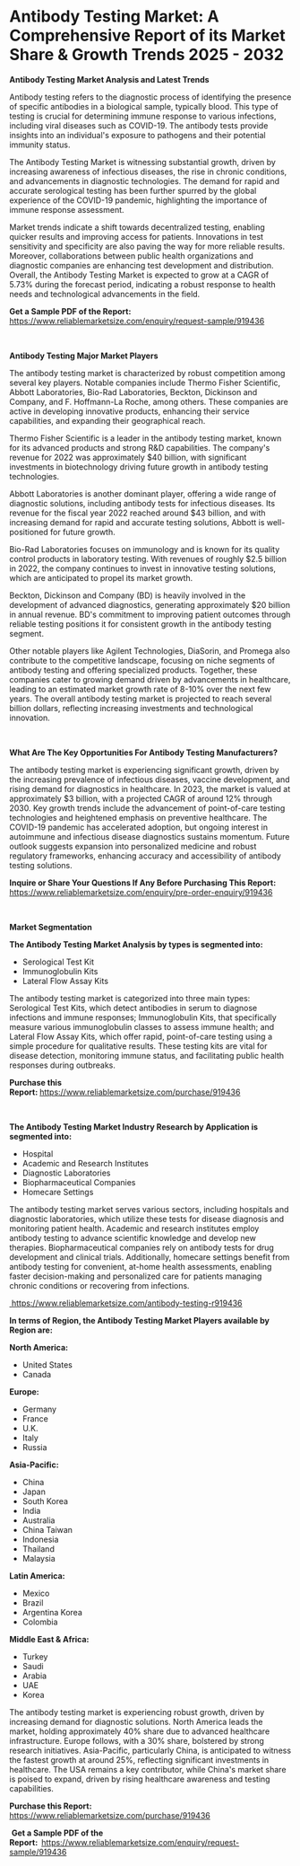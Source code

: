 <p><h1>Antibody Testing Market: A Comprehensive Report of its Market Share & Growth Trends 2025 - 2032</h1></p><p><strong>Antibody Testing Market Analysis and Latest Trends</strong></p>
<p><p>Antibody testing refers to the diagnostic process of identifying the presence of specific antibodies in a biological sample, typically blood. This type of testing is crucial for determining immune response to various infections, including viral diseases such as COVID-19. The antibody tests provide insights into an individual's exposure to pathogens and their potential immunity status.</p><p>The Antibody Testing Market is witnessing substantial growth, driven by increasing awareness of infectious diseases, the rise in chronic conditions, and advancements in diagnostic technologies. The demand for rapid and accurate serological testing has been further spurred by the global experience of the COVID-19 pandemic, highlighting the importance of immune response assessment. </p><p>Market trends indicate a shift towards decentralized testing, enabling quicker results and improving access for patients. Innovations in test sensitivity and specificity are also paving the way for more reliable results. Moreover, collaborations between public health organizations and diagnostic companies are enhancing test development and distribution. Overall, the Antibody Testing Market is expected to grow at a CAGR of 5.73% during the forecast period, indicating a robust response to health needs and technological advancements in the field.</p></p>
<p><strong>Get a Sample PDF of the Report:&nbsp;</strong> <a href="https://www.reliablemarketsize.com/enquiry/request-sample/919436?utm_campaign=3212&utm_medium=2&utm_source=Github&utm_content=ia&utm_term=16042025&utm_id=antibody-testing">https://www.reliablemarketsize.com/enquiry/request-sample/919436</a></p>
<p>&nbsp;</p>
<p><strong>Antibody Testing Major Market Players</strong></p>
<p><p>The antibody testing market is characterized by robust competition among several key players. Notable companies include Thermo Fisher Scientific, Abbott Laboratories, Bio-Rad Laboratories, Beckton, Dickinson and Company, and F. Hoffmann-La Roche, among others. These companies are active in developing innovative products, enhancing their service capabilities, and expanding their geographical reach.</p><p>Thermo Fisher Scientific is a leader in the antibody testing market, known for its advanced products and strong R&D capabilities. The company's revenue for 2022 was approximately $40 billion, with significant investments in biotechnology driving future growth in antibody testing technologies.</p><p>Abbott Laboratories is another dominant player, offering a wide range of diagnostic solutions, including antibody tests for infectious diseases. Its revenue for the fiscal year 2022 reached around $43 billion, and with increasing demand for rapid and accurate testing solutions, Abbott is well-positioned for future growth.</p><p>Bio-Rad Laboratories focuses on immunology and is known for its quality control products in laboratory testing. With revenues of roughly $2.5 billion in 2022, the company continues to invest in innovative testing solutions, which are anticipated to propel its market growth.</p><p>Beckton, Dickinson and Company (BD) is heavily involved in the development of advanced diagnostics, generating approximately $20 billion in annual revenue. BD's commitment to improving patient outcomes through reliable testing positions it for consistent growth in the antibody testing segment.</p><p>Other notable players like Agilent Technologies, DiaSorin, and Promega also contribute to the competitive landscape, focusing on niche segments of antibody testing and offering specialized products. Together, these companies cater to growing demand driven by advancements in healthcare, leading to an estimated market growth rate of 8-10% over the next few years. The overall antibody testing market is projected to reach several billion dollars, reflecting increasing investments and technological innovation.</p></p>
<p>&nbsp;</p>
<p><strong>What Are The Key Opportunities For Antibody Testing Manufacturers?</strong></p>
<p><p>The antibody testing market is experiencing significant growth, driven by the increasing prevalence of infectious diseases, vaccine development, and rising demand for diagnostics in healthcare. In 2023, the market is valued at approximately $3 billion, with a projected CAGR of around 12% through 2030. Key growth trends include the advancement of point-of-care testing technologies and heightened emphasis on preventive healthcare. The COVID-19 pandemic has accelerated adoption, but ongoing interest in autoimmune and infectious disease diagnostics sustains momentum. Future outlook suggests expansion into personalized medicine and robust regulatory frameworks, enhancing accuracy and accessibility of antibody testing solutions.</p></p>
<p><strong>Inquire or Share Your Questions If Any Before Purchasing This Report:</strong> <a href="https://www.reliablemarketsize.com/enquiry/pre-order-enquiry/919436?utm_campaign=3212&utm_medium=2&utm_source=Github&utm_content=ia&utm_term=16042025&utm_id=antibody-testing">https://www.reliablemarketsize.com/enquiry/pre-order-enquiry/919436</a></p>
<p>&nbsp;</p>
<p><strong>Market Segmentation</strong></p>
<p><strong>The Antibody Testing Market Analysis by types is segmented into:</strong></p>
<p><ul><li>Serological Test Kit</li><li>Immunoglobulin Kits</li><li>Lateral Flow Assay Kits</li></ul></p>
<p><p>The antibody testing market is categorized into three main types: Serological Test Kits, which detect antibodies in serum to diagnose infections and immune responses; Immunoglobulin Kits, that specifically measure various immunoglobulin classes to assess immune health; and Lateral Flow Assay Kits, which offer rapid, point-of-care testing using a simple procedure for qualitative results. These testing kits are vital for disease detection, monitoring immune status, and facilitating public health responses during outbreaks.</p></p>
<p><strong>Purchase this Report:&nbsp;</strong><a href="https://www.reliablemarketsize.com/purchase/919436?utm_campaign=3212&utm_medium=2&utm_source=Github&utm_content=ia&utm_term=16042025&utm_id=antibody-testing">https://www.reliablemarketsize.com/purchase/919436</a></p>
<p>&nbsp;</p>
<p><strong>The Antibody Testing Market Industry Research by Application is segmented into:</strong></p>
<p><ul><li>Hospital</li><li>Academic and Research Institutes</li><li>Diagnostic Laboratories</li><li>Biopharmaceutical Companies</li><li>Homecare Settings</li></ul></p>
<p><p>The antibody testing market serves various sectors, including hospitals and diagnostic laboratories, which utilize these tests for disease diagnosis and monitoring patient health. Academic and research institutes employ antibody testing to advance scientific knowledge and develop new therapies. Biopharmaceutical companies rely on antibody tests for drug development and clinical trials. Additionally, homecare settings benefit from antibody testing for convenient, at-home health assessments, enabling faster decision-making and personalized care for patients managing chronic conditions or recovering from infections.</p></p>
<p><a href="https://www.reliablemarketsize.com/antibody-testing-r919436?utm_campaign=3212&utm_medium=2&utm_source=Github&utm_content=ia&utm_term=16042025&utm_id=antibody-testing">&nbsp;https://www.reliablemarketsize.com/antibody-testing-r919436</a></p>
<p><strong>In terms of Region, the Antibody Testing Market Players available by Region are:</strong></p>
<p>
    <p> <strong> North America: </strong>
        <ul>
            <li>United States</li>
            <li>Canada</li>
        </ul>
        </p> 
    <p> <strong> Europe: </strong>
        <ul>
            <li>Germany</li>
            <li>France</li>
            <li>U.K.</li>
            <li>Italy</li>
            <li>Russia</li>
        </ul>
        </p> 
    <p> <strong> Asia-Pacific: </strong>
        <ul>
            <li>China</li>
            <li>Japan</li>
            <li>South Korea</li>
            <li>India</li>
            <li>Australia</li>
            <li>China Taiwan</li>
            <li>Indonesia</li>
            <li>Thailand</li>
            <li>Malaysia</li>
        </ul>
        </p> 
    <p> <strong> Latin America: </strong>
        <ul>
            <li>Mexico</li>
            <li>Brazil</li>
            <li>Argentina Korea</li>
            <li>Colombia</li>
        </ul>
        </p> 
    <p> <strong> Middle East & Africa: </strong>
        <ul>
            <li>Turkey</li>
            <li>Saudi</li>
            <li>Arabia</li>
            <li>UAE</li>
            <li>Korea</li>
        </ul>
    </p>
    </p>
<p><p>The antibody testing market is experiencing robust growth, driven by increasing demand for diagnostic solutions. North America leads the market, holding approximately 40% share due to advanced healthcare infrastructure. Europe follows, with a 30% share, bolstered by strong research initiatives. Asia-Pacific, particularly China, is anticipated to witness the fastest growth at around 25%, reflecting significant investments in healthcare. The USA remains a key contributor, while China's market share is poised to expand, driven by rising healthcare awareness and testing capabilities.</p></p>
<p><strong>Purchase this Report: </strong><a href="https://www.reliablemarketsize.com/purchase/919436?utm_campaign=3212&utm_medium=2&utm_source=Github&utm_content=ia&utm_term=16042025&utm_id=antibody-testing">https://www.reliablemarketsize.com/purchase/919436</a></p>
<p>&nbsp;<strong>Get a Sample PDF of the Report:&nbsp;&nbsp;</strong><a href="https://www.reliablemarketsize.com/enquiry/request-sample/919436?utm_campaign=3212&utm_medium=2&utm_source=Github&utm_content=ia&utm_term=16042025&utm_id=antibody-testing">https://www.reliablemarketsize.com/enquiry/request-sample/919436</a></p>
<p><strong></strong></p>
<p><p></p><p></p><p></p></p>